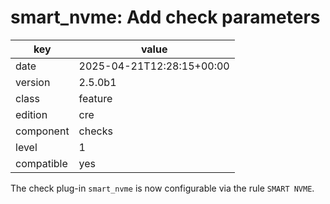 [//]: # (werk v2)
# smart_nvme: Add check parameters

key        | value
---------- | ---
date       | 2025-04-21T12:28:15+00:00
version    | 2.5.0b1
class      | feature
edition    | cre
component  | checks
level      | 1
compatible | yes

The check plug-in `smart_nvme` is now configurable via the rule `SMART NVME`.
